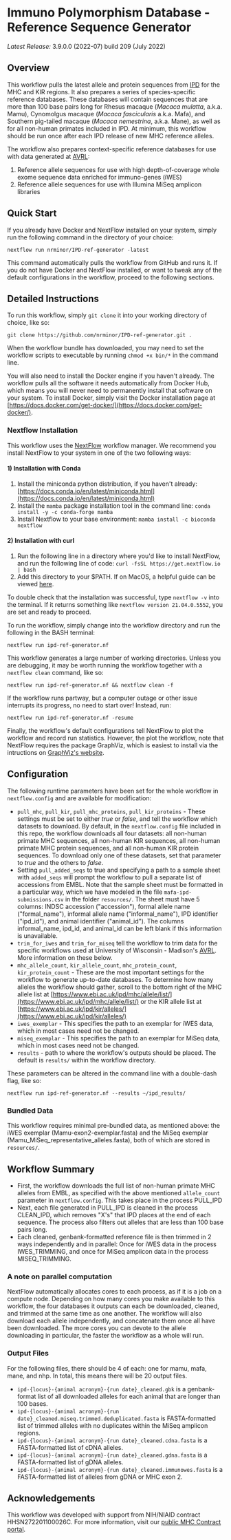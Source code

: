 # Immuno Polymorphism Database - Reference Sequence Generator

_Latest Release:_ 3.9.0.0 (2022-07) build 209 (July 2022)

## Overview

This workflow pulls the latest allele and protein sequences from [IPD](https://www.ebi.ac.uk/ipd/) for the MHC and KIR regions. It also prepares a series of species-specific reference databases. These databases will contain sequences that are more than 100 base pairs long for Rhesus macaque (_Macaca mulatta_, a.k.a. Mamu), Cynomolgus macaque (_Macaca fascicularis_ a.k.a. Mafa), and Southern pig-tailed macaque (_Macaca nemestrina_, a.k.a. Mane), as well as for all non-human primates included in IPD. At minimum, this workflow should be run once after each IPD release of new MHC reference alleles.

The workflow also prepares context-specific reference databases for use with data generated at [AVRL](https://dholk.primate.wisc.edu/project/home/begin.view?):

1. Reference allele sequences for use with high depth-of-coverage whole exome sequence data enriched for immuno-genes (iWES)
2. Reference allele sequences for use with Illumina MiSeq amplicon libraries

## Quick Start

If you already have Docker and NextFlow installed on your system, simply run the following command in the directory of your choice:

```
nextflow run nrminor/IPD-ref-generator -latest
```

This command automatically pulls the workflow from GitHub and runs it. If you do not have Docker and NextFlow installed, or want to tweak any of the default configurations in the workflow, proceed to the following sections.

## Detailed Instructions

To run this workflow, simply `git clone` it into your working directory of choice, like so:

```
git clone https://github.com/nrminor/IPD-ref-generator.git .
```

When the workflow bundle has downloaded, you may need to set the workflow scripts to executable by running `chmod +x bin/*` in the command line.

You will also need to install the Docker engine if you haven't already. The workflow pulls all the software it needs automatically from Docker Hub, which means you will never need to permanently install that software on your system. To install Docker, simply visit the Docker installation page at [https://docs.docker.com/get-docker/](https://docs.docker.com/get-docker/).

### Nextflow Installation

This workflow uses the [NextFlow](https://www.nextflow.io/) workflow manager. We recommend you install NextFlow to your system in one of the two following ways:

#### 1) Installation with Conda

1. Install the miniconda python distribution, if you haven't already: [https://docs.conda.io/en/latest/miniconda.html](https://docs.conda.io/en/latest/miniconda.html)
2. Install the `mamba` package installation tool in the command line:
   `conda install -y -c conda-forge mamba`
3. Install Nextflow to your base environment:
   `mamba install -c bioconda nextflow `

#### 2) Installation with curl

1. Run the following line in a directory where you'd like to install NextFlow, and run the following line of code:
   `curl -fsSL https://get.nextflow.io | bash`
2. Add this directory to your $PATH. If on MacOS, a helpful guide can be viewed [here](https://www.architectryan.com/2012/10/02/add-to-the-path-on-mac-os-x-mountain-lion/).

To double check that the installation was successful, type `nextflow -v` into the terminal. If it returns something like `nextflow version 21.04.0.5552`, you are set and ready to proceed.

To run the workflow, simply change into the workflow directory and run the following in the BASH terminal:

```
nextflow run ipd-ref-generator.nf
```

This workflow generates a large number of working directories. Unless you are debugging, it may be worth running the workflow together with a `nextflow clean` command, like so:

```
nextflow run ipd-ref-generator.nf && nextflow clean -f 
```

If the workflow runs partway, but a computer outage or other issue interrupts its progress, no need to start over! Instead, run:

```
nextflow run ipd-ref-generator.nf -resume
```

Finally, the workflow's default configurations tell NextFlow to plot the workflow and record run statistics. However, the plot the workflow, note that NextFlow requires the package GraphViz, which is easiest to install via the intructions on [GraphViz's website](https://graphviz.org/download/).

## Configuration

The following runtime parameters have been set for the whole workflow in `nextflow.config` and are available for modification:

- `pull_mhc`, `pull_kir`, `pull_mhc_proteins`, `pull_kir_proteins` - These settings must be set to either _true_ or _false_, and tell the workflow which datasets to download. By default, in the `nextflow.config` file included in this repo, the workflow downloads all four datasets: all non-human primate MHC sequences, all non-human KIR sequences, all non-human primate MHC protein sequences, and all non-human KIR protein sequences. To download only one of these datasets, set that parameter to _true_ and the others to _false_.
- Setting `pull_added_seqs` to true and specifying a path to a sample sheet with `added_seqs` will prompt the workflow to pull a separate list of accessions from EMBL. Note that the sample sheet must be formatted in a particular way, which we have modeled in the file `mafa-ipd-submissions.csv` in the folder `resources/`. The sheet must have 5 columns: INDSC accession ("accession"), formal allele name ("formal_name"), informal allele name ("informal_name"), IPD identifier ("ipd_id"), and animal identifier ("animal_id"). The columns informal_name, ipd_id, and animal_id can be left blank if this information is unavailable.
- `trim_for_iwes` and `trim_for_miseq` tell the workflow to trim data for the specific workflows used at University of Wisconsin - Madison's [AVRL](https://dholk.primate.wisc.edu/project/home/begin.view?). More information on these below.
- `mhc_allele_count`, `kir_allele_count`, `mhc_protein_count`, `kir_protein_count` - These are the most important settings for the workflow to generate up-to-date databases. To determine how many alleles the workflow should gather, scroll to the bottom right of the MHC allele list at [https://www.ebi.ac.uk/ipd/mhc/allele/list/](https://www.ebi.ac.uk/ipd/mhc/allele/list/) or the KIR allele list at [https://www.ebi.ac.uk/ipd/kir/alleles/](https://www.ebi.ac.uk/ipd/kir/alleles/)
- `iwes_exemplar` - This specifies the path to an exemplar for iWES data, which in most cases need not be changed.
- `miseq_exemplar` - This specifies the path to an exemplar for MiSeq data, which in most cases need not be changed.
- `results` - path to where the workflow's outputs should be placed. The default is `results/` within the workflow directory.

These parameters can be altered in the command line with a double-dash flag, like so:

```
nextflow run ipd-ref-generator.nf --results ~/ipd_results/
```

### Bundled Data

This workflow requires minimal pre-bundled data, as mentioned above: the iWES exemplar (Mamu-exon2-exemplar.fasta) and the MiSeq exemplar (Mamu_MiSeq_representative_alleles.fasta), both of which are stored in `resources/`.

## Workflow Summary

- First, the workflow downloads the full list of non-human primate MHC alleles from EMBL, as specified with the above mentioned `allele_count` parameter in `nextflow.config`. This takes place in the process PULL_IPD
- Next, each file generated in PULL_IPD is cleaned in the process CLEAN_IPD, which removes "X's" that IPD places at the end of each sequence. The process also filters out alleles that are less than 100 base pairs long.
- Each cleaned, genbank-formatted reference file is then trimmed in 2 ways independently and in parallel: Once for iWES data in the process IWES_TRIMMING, and once for MiSeq amplicon data in the process MISEQ_TRIMMING.

### A note on parallel computation

NextFlow automatically allocates cores to each process, as if it is a job on a compute node. Depending on how many cores you make available to this workflow, the four databases it outputs can each be downloaded, cleaned, and trimmed at the same time as one another. The workflow will also download each allele independently, and concatenate them once all have been downloaded. The more cores you can devote to the allele downloading in particular, the faster the workflow as a whole will run.

### Output Files

For the following files, there should be 4 of each: one for mamu, mafa, mane, and nhp. In total, this means there will be 20 output files.

- `ipd-{locus}-{animal acronym}-{run date}_cleaned.gbk` is a genbank-format list of all downloaded alleles for each animal that are longer than 100 bases.
- `ipd-{locus}-{animal acronym}-{run date}_cleaned.miseq.trimmed.deduplicated.fasta` is FASTA-formatted list of trimmed alleles with no duplicates within the MiSeq amplicon regions.
- `ipd-{locus}-{animal acronym}-{run date}_cleaned.cdna.fasta` is a FASTA-formatted list of cDNA alleles.
- `ipd-{locus}-{animal acronym}-{run date}_cleaned.gdna.fasta` is a FASTA-formatted list of gDNA alleles.
- `ipd-{locus}-{animal acronym}-{run date}_cleaned.immunowes.fasta` is a FASTA-formatted list of alleles from gDNA or MHC exon 2.

## Acknowledgements

This workflow was developed with support from NIH/NIAID contract HHSN272201100026C. For more information, visit our [public MHC Contract portal](https://dholk.primate.wisc.edu/_webdav/dho/grants/mhc_contract/web_portal/@files/prototype/index.html).
